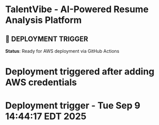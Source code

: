 # TalentVibe - AI-Powered Resume Analysis Platform

## 🚀 DEPLOYMENT TRIGGER
**Status**: Ready for AWS deployment via GitHub Actions
# Deployment triggered after adding AWS credentials
# Deployment trigger - Tue Sep  9 14:44:17 EDT 2025
